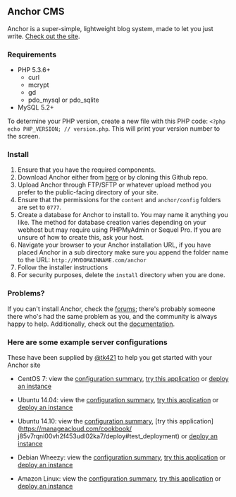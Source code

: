 ## Anchor CMS

Anchor is a super-simple, lightweight blog system, made to let you just write. [Check out the site](http://anchorcms.com/).

### Requirements

- PHP 5.3.6+
    - curl
    - mcrypt
    - gd
    - pdo\_mysql or pdo\_sqlite
- MySQL 5.2+

To determine your PHP version, create a new file with this PHP code: `<?php echo PHP_VERSION; // version.php`. This will print your version number to the screen.

### Install

1. Ensure that you have the required components.
2. Download Anchor either from [here](http://anchorcms.com/download) or by cloning this Github repo.
3. Upload Anchor through FTP/SFTP or whatever upload method you prefer to the public-facing directory of your site.
4. Ensure that the permissions for the `content` and `anchor/config` folders are set to `0777`.
5. Create a database for Anchor to install to. You may name it anything you like. The method for database creation varies depending on your webhost but may require using PHPMyAdmin or Sequel Pro. If you are unsure of how to create this, ask your host.
6. Navigate your browser to your Anchor installation URL, if you have placed Anchor in a sub directory make sure you append the folder name to the URL: `http://MYDOMAINNAME.com/anchor`
7. Follow the installer instructions
8. For security purposes, delete the `install` directory when you are done.

### Problems?

If you can't install Anchor, check the [forums](http://forums.anchorcms.com/); there's probably someone there who's had the same problem as you, and the community is always happy to help. Additionally, check out the [documentation](http://anchorcms.com/docs).

### Here are some example server configurations

These have been supplied by [@tk421](https://github.com/tk421) to help you get started with your Anchor site

 - CentOS 7: view the [configuration summary](https://manageacloud.com/cookbook/t5an3hm22jphr1eipus3bm67nb), [try this application](https://manageacloud.com/cookbook/t5an3hm22jphr1eipus3bm67nb/deploy#test_deployment) or [deploy an instance](https://manageacloud.com/cookbook/t5an3hm22jphr1eipus3bm67nb/deploy)

 - Ubuntu 14.04: view the [configuration summary](https://manageacloud.com/cookbook/848chc151i3kbj79q1qtnqng3u), [try this application](https://manageacloud.com/cookbook/848chc151i3kbj79q1qtnqng3u/deploy#test_deployment) or [deploy an instance](https://manageacloud.com/cookbook/848chc151i3kbj79q1qtnqng3u/deploy)

 - Ubuntu 14.10: view the [configuration summary](https://manageacloud.com/cookbook/anchor_cms_ubuntu_utopic_unicorn_1410), [try this application](https://manageacloud.com/cookbook/
j85v7rqni00vh2f453udl02ka7/deploy#test_deployment) or [deploy an instance](https://manageacloud.com/cookbook/j85v7rqni00vh2f453udl02ka7/deploy)

 - Debian Wheezy: view the [configuration summary](https://manageacloud.com/cookbook/s57arpb6m2sqsho287emeksoql), [try this application](https://manageacloud.com/cookbook/s57arpb6m2sqsho287emeksoql/deploy#test_deployment) or [deploy an instance](https://manageacloud.com/cookbook/s57arpb6m2sqsho287emeksoql/deploy)

 - Amazon Linux: view the [configuration summary](https://manageacloud.com/cookbook/32tmgkt2rf7alk4tp1or312efp), [try this application](https://manageacloud.com/cookbook/32tmgkt2rf7alk4tp1or312efp/deploy#test_deployment) or [deploy an instance](https://manageacloud.com/cookbook/32tmgkt2rf7alk4tp1or312efp/deploy)
